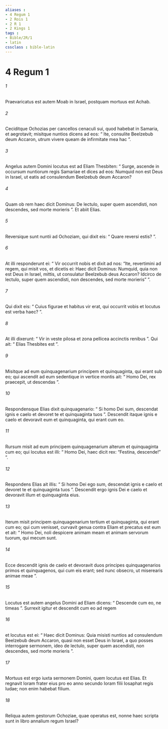 ```yaml
---
aliases : 
- 4 Regum 1
- 2 Rois 1
- 2 R 1
- 2 Kings 1
tags : 
- Bible/2R/1
- latin
cssclass : bible-latin
---
```


# 4 Regum 1

###### 1
Praevaricatus est autem Moab in Israel, postquam mortuus est Achab. 
###### 2
Ceciditque Ochozias per cancellos cenaculi sui, quod habebat in Samaria, et aegrotavit; misitque nuntios dicens ad eos: “ Ite, consulite Beelzebub deum Accaron, utrum vivere queam de infirmitate mea hac ”.
###### 3
Angelus autem Domini locutus est ad Eliam Thesbiten: “ Surge, ascende in occursum nuntiorum regis Samariae et dices ad eos: Numquid non est Deus in Israel, ut eatis ad consulendum Beelzebub deum Accaron? 
###### 4
Quam ob rem haec dicit Dominus: De lectulo, super quem ascendisti, non descendes, sed morte morieris ”. Et abiit Elias. 
###### 5
Reversique sunt nuntii ad Ochoziam, qui dixit eis: “ Quare reversi estis? ”. 
###### 6
At illi responderunt ei: “ Vir occurrit nobis et dixit ad nos: “Ite, revertimini ad regem, qui misit vos, et dicetis ei: Haec dicit Dominus: Numquid, quia non est Deus in Israel, mittis, ut consulatur Beelzebub deus Accaron? Idcirco de lectulo, super quem ascendisti, non descendes, sed morte morieris” ”. 
###### 7
Qui dixit eis: “ Cuius figurae et habitus vir erat, qui occurrit vobis et locutus est verba haec? ”. 
###### 8
At illi dixerunt: “ Vir in veste pilosa et zona pellicea accinctis renibus ”. Qui ait: “ Elias Thesbites est ”.
###### 9
Misitque ad eum quinquagenarium principem et quinquaginta, qui erant sub eo; qui ascendit ad eum sedentique in vertice montis ait: “ Homo Dei, rex praecepit, ut descendas ”. 
###### 10
Respondensque Elias dixit quinquagenario: “ Si homo Dei sum, descendat ignis e caelo et devoret te et quinquaginta tuos ”. Descendit itaque ignis e caelo et devoravit eum et quinquaginta, qui erant cum eo. 
###### 11
Rursum misit ad eum principem quinquagenarium alterum et quinquaginta cum eo; qui locutus est illi: “ Homo Dei, haec dicit rex: “Festina, descende!” ”. 
###### 12
Respondens Elias ait illis: “ Si homo Dei ego sum, descendat ignis e caelo et devoret te et quinquaginta tuos ”. Descendit ergo ignis Dei e caelo et devoravit illum et quinquaginta eius. 
###### 13
Iterum misit principem quinquagenarium tertium et quinquaginta, qui erant cum eo; qui cum venisset, curvavit genua contra Eliam et precatus est eum et ait: “ Homo Dei, noli despicere animam meam et animam servorum tuorum, qui mecum sunt. 
###### 14
Ecce descendit ignis de caelo et devoravit duos principes quinquagenarios primos et quinquagenos, qui cum eis erant; sed nunc obsecro, ut miserearis animae meae ”.
###### 15
Locutus est autem angelus Domini ad Eliam dicens: “ Descende cum eo, ne timeas ”. Surrexit igitur et descendit cum eo ad regem 
###### 16
et locutus est ei: “ Haec dicit Dominus: Quia misisti nuntios ad consulendum Beelzebub deum Accaron, quasi non esset Deus in Israel, a quo posses interrogare sermonem, ideo de lectulo, super quem ascendisti, non descendes, sed morte morieris ”.
###### 17
Mortuus est ergo iuxta sermonem Domini, quem locutus est Elias. Et regnavit Ioram frater eius pro eo anno secundo Ioram filii Iosaphat regis Iudae; non enim habebat filium. 
###### 18
Reliqua autem gestorum Ochoziae, quae operatus est, nonne haec scripta sunt in libro annalium regum Israel?
